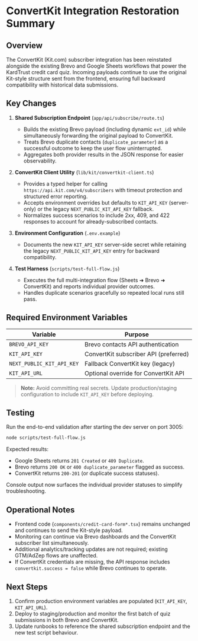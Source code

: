 # ConvertKit Integration Restoration Summary

## Overview

The ConvertKit (Kit.com) subscriber integration has been reinstated alongside the existing Brevo and Google Sheets workflows that power the KardTrust credit card quiz. Incoming payloads continue to use the original Kit-style structure sent from the frontend, ensuring full backward compatibility with historical data submissions.

## Key Changes

1. **Shared Subscription Endpoint** (`app/api/subscribe/route.ts`)
   - Builds the existing Brevo payload (including dynamic `ext_id`) while simultaneously forwarding the original payload to ConvertKit.
   - Treats Brevo duplicate contacts (`duplicate_parameter`) as a successful outcome to keep the user flow uninterrupted.
   - Aggregates both provider results in the JSON response for easier observability.

2. **ConvertKit Client Utility** (`lib/kit/convertkit-client.ts`)
   - Provides a typed helper for calling `https://api.kit.com/v4/subscribers` with timeout protection and structured error reporting.
   - Accepts environment overrides but defaults to `KIT_API_KEY` (server-only) or the legacy `NEXT_PUBLIC_KIT_API_KEY` fallback.
   - Normalizes success scenarios to include 2xx, 409, and 422 responses to account for already-subscribed contacts.

3. **Environment Configuration** (`.env.example`)
   - Documents the new `KIT_API_KEY` server-side secret while retaining the legacy `NEXT_PUBLIC_KIT_API_KEY` entry for backward compatibility.

4. **Test Harness** (`scripts/test-full-flow.js`)
   - Executes the full multi-integration flow (Sheets ➜ Brevo ➜ ConvertKit) and reports individual provider outcomes.
   - Handles duplicate scenarios gracefully so repeated local runs still pass.

## Required Environment Variables

| Variable                  | Purpose                               |
| ------------------------- | ------------------------------------- |
| `BREVO_API_KEY`           | Brevo contacts API authentication     |
| `KIT_API_KEY`             | ConvertKit subscriber API (preferred) |
| `NEXT_PUBLIC_KIT_API_KEY` | Fallback ConvertKit key (legacy)      |
| `KIT_API_URL`             | Optional override for ConvertKit API  |

> **Note:** Avoid committing real secrets. Update production/staging configuration to include `KIT_API_KEY` before deploying.

## Testing

Run the end-to-end validation after starting the dev server on port 3005:

```bash
node scripts/test-full-flow.js
```

Expected results:

- Google Sheets returns `201 Created` or `409 Duplicate`.
- Brevo returns `200 OK` or `400 duplicate_parameter` flagged as success.
- ConvertKit returns `200-201` (or duplicate success statuses).

Console output now surfaces the individual provider statuses to simplify troubleshooting.

## Operational Notes

- Frontend code (`components/credit-card-form*.tsx`) remains unchanged and continues to send the Kit-style payload.
- Monitoring can continue via Brevo dashboards and the ConvertKit subscriber list simultaneously.
- Additional analytics/tracking updates are not required; existing GTM/AdZep flows are unaffected.
- If ConvertKit credentials are missing, the API response includes `convertkit.success = false` while Brevo continues to operate.

## Next Steps

1. Confirm production environment variables are populated (`KIT_API_KEY`, `KIT_API_URL`).
2. Deploy to staging/production and monitor the first batch of quiz submissions in both Brevo and ConvertKit.
3. Update runbooks to reference the shared subscription endpoint and the new test script behaviour.

